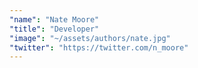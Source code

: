 ```yaml
---
"name": "Nate Moore"
"title": "Developer"
"image": "~/assets/authors/nate.jpg"
"twitter": "https://twitter.com/n_moore"
---
```

